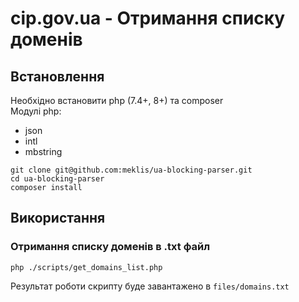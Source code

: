 # cip.gov.ua - Отримання списку доменів

## Встановлення 
Необхідно встановити php (7.4+, 8+) та composer     
Модулі php:

* json
* intl
* mbstring

```shell
git clone git@github.com:meklis/ua-blocking-parser.git
cd ua-blocking-parser
composer install
```

## Використання 
### Отримання списку доменів в .txt файл 
```shell
php ./scripts/get_domains_list.php 
```   
Результат роботи скрипту буде завантажено в `files/domains.txt`    
 